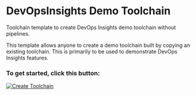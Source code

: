 # DevOpsInsights Demo Toolchain
Toolchain template to create DevOps Insights demo toolchain without pipelines.

This template allows anyone to create a demo toolchain built by copying an existing toolchain. This is primarily to be used to demonstrate DevOps Insights features.

### To get started, click this button:
[![Create Toolchain](https://cloud.ibm.com/devops/graphics/create_toolchain_button.png)](https://cloud.ibm.com/devops/setup/deploy?repository=https://github.com/open-toolchain/devops-insights-demo-toolchain&refreshServices&env_id=ibm:yp:us-south)


